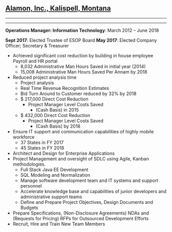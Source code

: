 ## [Alamon, Inc., Kalispell, Montana](https://alamon.com)

---

---

**Operations Manager: Information Technology**: March 2012 – June 2018

**Sept 2017**: Elected Trustee of ESOP Board
**May 2017**: Elected Company Officer; Secretary & Treasurer

- Achieved significant cost reduction by building in house employee Payroll and HR portal
  - 8,032 Administrative Man Hours Saved in initial year (2014)
  - 15,008 Administrative Man Hours Saved Per Annam by 2018
- Reduced project analysis time
  - Project analysis
  - Real Time Revenue Recognition Estimates
  - Bid Turn Around to Customer reduced by 32% by 2018
  - $ 217,000 Direct Cost Reduction
    - Project Manager Level Costs Saved
      - (Cash Basis) in 2015
  - $ 432,000 Direct Cost Reduction
    - Project Manager Level Costs Saved
      - (Cash Basis) by 2018
- Ensure IT support and communication capabilities of highly mobile workforce
  - 37 States in FY 2017
  - 45 States in FY 2018
- Architect and Design for Enterprise Applications
- Project Management and oversight of SDLC using Agile, Kanban methodologies.
  - Full Stack Java EE Development
  - SQL Modeling and Normalization
  - Manage software development team and IT systems and support personnel
  - Accelerate knowledge base and capabilities of junior developers and administrative support teams
  - Define and Prepare Project Objectives, Design Documents and Budgets
- Prepare Specifications, (Non-Disclosure Agreements) NDAs and (Requests for Pricing) RFPs for Outsourced Development Efforts
- Recruit, Hire and Train New Team Members
